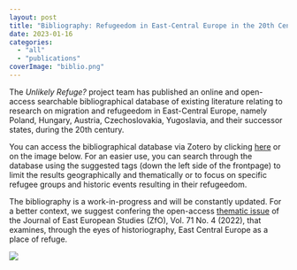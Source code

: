 ```yaml
---
layout: post
title: "Bibliography: Refugeedom in East-Central Europe in the 20th Century"
date: 2023-01-16
categories: 
  - "all"
  - "publications"
coverImage: "biblio.png"
---
```


The _Unlikely Refuge?_ project team has published an online and open-access searchable bibliographical database of existing literature relating to research on migration and refugeedom in East-Central Europe, namely Poland, Hungary, Austria, Czechoslovakia, Yugoslavia, and their successor states, during the 20th century.

You can access the bibliographical database via Zotero by clicking [here](https://www.zotero.org/groups/4731282/unlikely_refuge_bibliography/library) or on the image below. For an easier use, you can search through the database using the suggested tags (down the left side of the frontpage) to limit the results geographically and thematically or to focus on specific refugee groups and historic events resulting in their refugeedom.

The bibliography is a work-in-progress and will be constantly updated. For a better context, we suggest confering the open-access [thematic issue](https://www.zfo-online.de/portal/index.php/zfo/issue/view/294) of the Journal of East European Studies (ZfO), Vol. 71 No. 4 (2022), that examines, through the eyes of historiography, East Central Europe as a place of refuge.

[![](../../../../assets/images/biblio.png)](https://www.zotero.org/groups/4731282/unlikely_refuge_bibliography/library)
